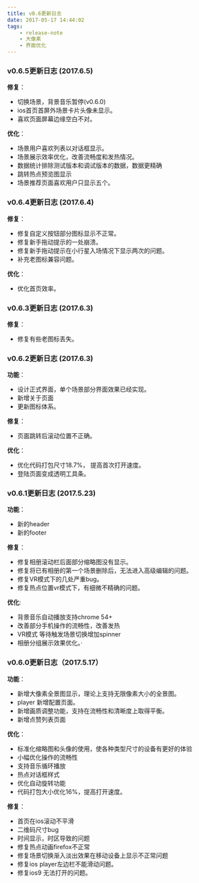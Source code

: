 ```yaml
---
title: v0.6更新日志
date: 2017-05-17 14:44:02
tags: 
    - release-note
    - 大像素
    - 界面优化
---
```


### v0.6.5更新日志 (2017.6.5)

**修复**：

* 切换场景，背景音乐暂停(v0.6.0)
* ios首页首屏外场景卡片头像未显示。
* 喜欢页面屏幕边缘空白不对。

**优化**：

* 场景用户喜欢列表以对话框显示。
* 场景展示效率优化，改善流畅度和发热情况。
* 数据统计排除测试版本和调试版本的数据，数据更精确
* 跳转热点预览图显示
* 场景推荐页面喜欢用户只显示五个。

### v0.6.4更新日志 (2017.6.4)

**修复**：

* 修复自定义按钮部分图标显示不正常。
* 修复新手拖动提示的一处崩溃。
* 修复新手拖动提示在小行星入场情况下显示两次的问题。
* 补充老图标兼容问题。

**优化**：

* 优化首页效率。

### v0.6.3更新日志 (2017.6.3)

**修复**：

* 修复有些老图标丢失。

### v0.6.2更新日志 (2017.6.3)

**功能**：

* 设计正式界面，单个场景部分界面效果已经实现。
* 新增关于页面
* 更新图标体系。

**修复**：

* 页面跳转后滚动位置不正确。


**优化**：

* 优化代码打包尺寸18.7%， 提高首次打开速度。
* 登陆页面变成透明工具条。

### v0.6.1更新日志 (2017.5.23)

**功能**：

* 新的header
* 新的footer

**修复**：

* 修复相册滚动栏后面部分缩略图没有显示。
* 修复将已有相册的第一个场景删除后，无法进入高级编辑的问题。
* 修复VR模式下的几处严重bug。
* 修复热点位置vr模式下，有细微不精确的问题。

**优化**:

* 背景音乐自动播放支持chrome 54+
* 改善部分手机操作的流畅性，改善发热
* VR模式 等待触发场景切换增加spinner
* 相册分组展示效果优化。·


### v0.6.0更新日志（2017.5.17）

**功能**：

* 新增大像素全景图显示，理论上支持无限像素大小的全景图。
* player 新增配置页面。
* 新增画质调整功能，支持在流畅性和清晰度上取得平衡。
* 新增点赞列表页面

**优化**：

* 标准化缩略图和头像的使用，使各种类型尺寸的设备有更好的体验
* 小幅优化操作的流畅性
* 支持音乐循环播放
* 热点对话框样式
* 优化自动旋转功能
* 代码打包大小优化16%，提高打开速度。

**修复**：

* 首页在ios滚动不平滑
* 二维码尺寸bug
* 时间显示，时区导致的问题
* 修复热点动画firefox不正常
* 修复场景切换渐入淡出效果在移动设备上显示不正常问题
* 修复ios player左边栏不能滑动问题。
* 修复ios9 无法打开的问题。

